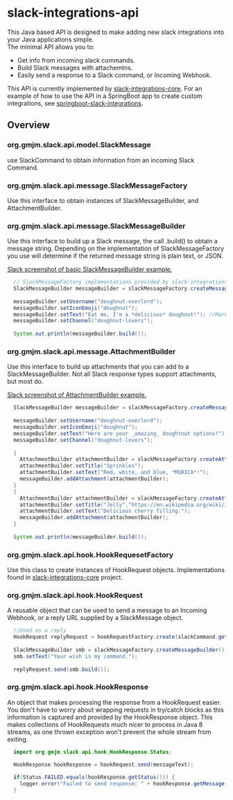 # slack-integrations-api

This Java based API is designed to make adding new slack integrations into your Java applications simple.  
The minimal API allows you to:
* Get info from incoming slack commands.
* Build Slack messages with attachemtns.
* Easily send a response to a Slack command, or Incoming Webhook.

This API is currently implemented by [slack-integrations-core](https://github.com/GreaterMKEMeetup/slack-integrations-core).
For an example of how to use the API in a SpringBoot app to create custom integrations, see [springboot-slack-integrations](https://github.com/GreaterMKEMeetup/springboot-slack-integrations).

## Overview
### org.gmjm.slack.api.model.SlackMessage
use SlackCommand to obtain information from an incoming Slack Command.

### org.gmjm.slack.api.message.SlackMessageFactory
Use this interface to obtain instances of SlackMessageBuilder, and AttachmentBuilder.

### org.gmjm.slack.api.message.SlackMessageBuilder
Use this interface to build up a Slack message, the call .build() to obtain a message string.  Depending on the implementation of SlackMessageFactory you use will determine if the returned message string is plain text, or JSON.

[Slack screenshot of basic SlackMessageBuilder example.](http://imgur.com/jM2Qa39)

```java
  // SlackMessageFactory implementations provided by slack-integrations-core.
  SlackMessageBuilder messageBuilder = slackMessageFactory.createMessageBuilder(); 
  
  messageBuilder.setUsername("doughnut-overlord");
  messageBuilder.setIconEmoji("doughnut");
  messageBuilder.setText("Eat me, I'm a *delicious* doughnut!"); //Markdown is enabled by default
  messageBuilder.setChannel("doughnut-lovers");
  
  System.out.println(messageBuilder.build());
```

### org.gmjm.slack.api.message.AttachmentBuilder
Use this interface to build up attachments that you can add to a SlackMessageBuilder.  Not all Slack response types support attachments, but most do.

[Slack screenshot of AttachmentBuilder example.](http://imgur.com/61S01vb)

```java
  SlackMessageBuilder messageBuilder = slackMessageFactory.createMessageBuilder(); 
  
  messageBuilder.setUsername("doughnut-overlord");
  messageBuilder.setIconEmoji("doughnut");
  messageBuilder.setText("Here are your _amazing_ doughtnut options!"); //Markdown is enabled by default
  messageBuilder.setChannel("doughnut-lovers");
  
  {
    AttachmentBuilder attachmentBuilder = slackMessageFactory.createAttachmentBuilder();
    attachmentBuilder.setTitle("Sprinkles");
    attachmentBuilder.setText("Red, white, and blue, *MURICA*!");
    messageBuilder.addAttachment(attachmentBuilder);
  }
  {
    AttachmentBuilder attachmentBuilder = slackMessageFactory.createAttachmentBuilder();
    attachmentBuilder.setTitle("Jelly","https://en.wikipedia.org/wiki/Jelly_doughnut");
    attachmentBuilder.setText("Delicious cherry filling.");
    messageBuilder.addAttachment(attachmentBuilder);
  }
  
  System.out.println(messageBuilder.build());
```

### org.gmjm.slack.api.hook.HookRequesetFactory
Use this class to create instances of HookRequest objects.  Implementations found in [slack-integrations-core](https://github.com/GreaterMKEMeetup/slack-integrations-core) project.

### org.gmjm.slack.api.hook.HookRequest
A reusable object that can be used to send a message to an Incoming Webhook, or a reply URL supplied by a SlackMessage object.

```java
  //Used as a reply
  HookRequest replyRequest = hookRequestFactory.create(slackCommand.getResponseUrl());
  
  SlackMessageBuilder smb = slackMessageFactory.createMessageBuilder();
  smb.setText("Your wish is my command.");
  
  replyRequest.send(smb.build());
```


### org.gmjm.slack.api.hook.HookResponse
An object that makes processing the response from a HookRequest easier.  You don't have to worry about wrapping requests in try/catch blocks as this information is captured and provided by the HookResponse object.  This makes collections of HookRequests much nicer to process in Java 8 streams, as one thrown exception won't prevent the whole stream from exiting.

```java
  import org.gmjm.slack.api.hook.HookResponse.Status;

  HookResponse hookResponse = hookRequest.send(messageText);
  
  if(Status.FAILED.equals(hookResponse.getStatus())) {
    logger.error("Failed to send response: " + hookResponse.getMessage());
  }
```
